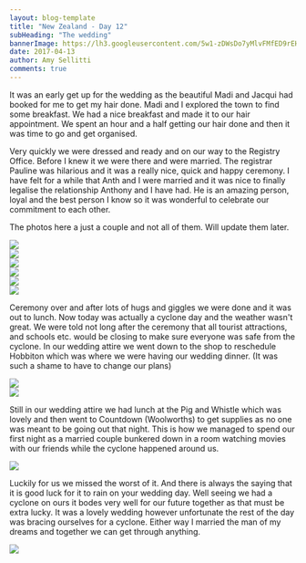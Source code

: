 ```yaml
---
layout: blog-template
title: "New Zealand - Day 12"
subHeading: "The wedding"
bannerImage: https://lh3.googleusercontent.com/5w1-zDWsDo7yMlvFMfED9rEHKKQoqhDBRnni7NYM3LV9CtECsS9pcHwsyuMmYQODKn61Q1B-HuzYX_bnGGV41fRX_bqe9m8vHa5j6P0_jGb5Gfdear99X7yADGW-CtUJj2Rh5GWTNkA=w2400
date: 2017-04-13
author: Amy Sellitti
comments: true
---
```


It was an early get up for the wedding as the beautiful Madi and Jacqui had booked for me to get my hair done. Madi and I explored the town to find some breakfast. We had a nice breakfast and made it to our hair appointment. We spent an hour and a half getting our hair done and then it was time to go and get organised.

Very quickly we were dressed and ready and on our way to the Registry Office. Before I knew it we were there and were married. The registrar Pauline was hilarious and it was a really nice, quick and happy ceremony. I have felt for a while that Anth and I were married and it was nice to finally legalise the relationship Anthony and I have had. He is an amazing person, loyal and the best person I know so it was wonderful to celebrate our commitment to each other.

The photos here a just a couple and not all of them. Will update them later.

<div class="center-image"><img src="https://lh3.googleusercontent.com/3UDTqP5ieBJn4LAM51aAwldipWB7yPkanP9HDqRABI9odUqHqmbT9Ku0dgmAJKwZt2Melbte0NRovmEVR9h2LwLQ1DrVBDKbzt0xzLGqpHGNtrZlHeXX_MoyVxrwzDqV6sUoKSrh99A=w2400" /></div>
<div class="center-image"><img src="https://lh3.googleusercontent.com/7ur7CI7O9AafJUwin1RMY2bjecQXfwqYOYzAdnqvISe-FzKkZ6-xdvl09-ze02WYlBFvXVFcnd3n8Iw9DHgOr3km5PI3s2Oic7TRujpAelUo00IJIUWPmBkurm4r4grHfq6nfJ7YpAw=w2400" /></div>
<div class="center-image"><img src="https://lh3.googleusercontent.com/4ZqcqE_gMExV2fQc2F3JxIOwQdfAW_6wo9fM5MZGy_1ZBYVu7WtDcaKQHNWvIMcIUCrR01da6es1-1wTfo22H2CNghRhYgIrRkrr0MgflWbyR1XAMgwO5wbm6gycEIQqoa0kyAGIkKk=w2400" /></div>
<div class="center-image"><img src="https://lh3.googleusercontent.com/IfLIJs9_thdifjsvSUIwa7_my9yKq0s63JDIptL-Qd3lUw1sQ6oVncNVy_vgQlAXEFtDUlm_VqUuiilmSMosZ0orJHV4VRYJh8VXUN_fKiZrVOoZK343yl2APa5cXSNjZynIc0hZvzc=w2400" /></div>
<div class="center-image"><img src="https://lh3.googleusercontent.com/YqxzUEMO0jID7xTnkSSqHhYxzjNWfl0rkvJzQFf7_naYX2p2nH0ChTPjzcTo1daJqDc51-H5FvQo9ci4rauQx6uBUI68kLsB-Hcaj-52x_FijyGDDjw_qVl0e_FD9S8k8j3akPQyINs=w2400" /></div>
<div class="center-image"><img src="https://lh3.googleusercontent.com/iuyUhP2E6PrnhqZ8S5Uy8jLz4SxUtcGB3WHA5BIIudRj167XkaTlrnvoLLF2BWMGTbzcd29ecGla4razZGgKoPh3ilFFHT4Uj4I9THyN3H8-HkERlxzBvkpWl6ruICi0Mbzw9I3fe1w=w2400" /></div>

Ceremony over and after lots of hugs and giggles we were done and it was out to lunch. Now today was actually a cyclone day and the weather wasn't great. We were told not long after the ceremony that all tourist attractions, and schools etc. would be closing to make sure everyone was safe from the cyclone. In our wedding attire we went down to the shop to reschedule Hobbiton which was where we were having our wedding dinner. (It was such a shame to have to change our plans)

<div class="center-image"><img src="https://lh3.googleusercontent.com/3Gy0pxzvcDFcSIKvUw4ZYc_JxvPEhPy5ZlKdY2xz-Csgrvpg6mDDV9OS7tWU2Uzn7meyvIRXZV88cTY3z-l6LSk94xzFCsxAkChiinkTro7dbxd4fl5sCexv5WTnhQbq74wiycsVi7g=w2400" /></div>
<div class="center-image"><img src="https://lh3.googleusercontent.com/TkjFP8PJG_jyHOe1a66RaWcLYDkeXaVEUykXhL5xRBHJZj95c_djfhpkOon_vNG7xxMkJzl8A8jKofs2CSuRe24EQV-0W5xcOuk_Cii670DKqpnqx224qeP1gHyquOHfRnGKJGFAsIU=w2400" /></div>

Still in our wedding attire we had lunch at the Pig and Whistle which was lovely and then went to Countdown (Woolworths) to get supplies as no one was meant to be going out that night. This is how we managed to spend our first night as a married couple bunkered down in a room watching movies with our friends while the cyclone happened around us.

<div class="center-image"><img src="https://lh3.googleusercontent.com/FDuyi8xjct1RYiQ39jpfkNmdWj9WMyGBBGuO2_c8E5_4CuHXuBFUng2HYADEcNZpejAMiExdwwnUCIQYDza5z0JRFJRApb-70qkVI54Nqhsm0a449yTp_gyJNPGlF3V_wqUF_WSEHdA=w2400" /></div>

Luckily for us we missed the worst of it. And there is always the saying that it is good luck for it to rain on your wedding day. Well seeing we had a cyclone on ours it bodes very well for our future together as that must be extra lucky. It was a lovely wedding however unfortunate the rest of the day was bracing ourselves for a cyclone. Either way I married the man of my dreams and together we can get through anything. 

<div class="center-image"><img src="https://lh3.googleusercontent.com/5US7LYMSJqShnxuHv7CGNse5bPlYlstPE2qlnCut48H1PEhVeE7PmdkZ5zhBDT7Y0YAmnoFSZy_R8kF5vpmcQ6-Y3RnWleNOO27dyFnI9vlTTEvmu0t5Xic9amk-ZekC5X0Fq6FeGOE=w2400" /></div>
